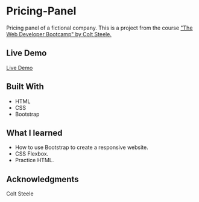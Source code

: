 # Pricing-Panel

Pricing panel of a fictional company. This is a project from the course ["The Web Developer Bootcamp" by Colt Steele.](https://www.udemy.com/course/the-web-developer-bootcamp/) 

## Live Demo

[Live Demo](https://nu11pointer.github.io/Pricing-Panel/)

## Built With

- HTML
- CSS
- Bootstrap

## What I learned

- How to use Bootstrap to create a responsive website.
- CSS Flexbox.
- Practice HTML.

## Acknowledgments

Colt Steele

